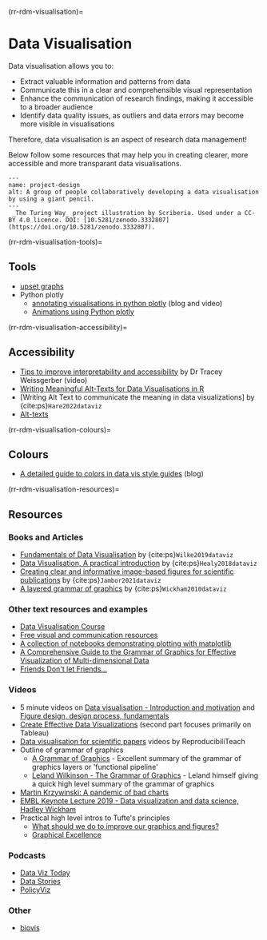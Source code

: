 (rr-rdm-visualisation)=
# Data Visualisation

Data visualisation allows you to: 
* Extract valuable information and patterns from data
* Communicate this in a clear and comprehensible visual representation
* Enhance the communication of research findings, making it accessible to a broader audience
* Identify data quality issues, as outliers and data errors may become more visible in visualisations

Therefore, data visualisation is an aspect of research data management!

Below follow some resources that may help you in creating clearer, more accessible and more transparant data visualisations. 

```{figure} ../figures/data-visualisation.*
---
name: project-design
alt: A group of people collaboratively developing a data visualisation by using a giant pencil. 
---
 _The Turing Way_ project illustration by Scriberia. Used under a CC-BY 4.0 licence. DOI: [10.5281/zenodo.3332807](https://doi.org/10.5281/zenodo.3332807).
```

(rr-rdm-visualisation-tools)=
## Tools

- [upset graphs](https://upset.app/)
- Python plotly
  - [annotating visualisations in python plotly](https://medium.com/nerd-for-tech/enriching-data-visualizations-with-annotations-in-plotly-using-python-6127ff6e0f80) (blog and video)
  - [Animations using Python plotly](https://youtu.be/kMFvpmOaF2I)

(rr-rdm-visualisation-accessibility)=
## Accessibility

- [Tips to improve interpretability and accessibility](https://www.youtube.com/watch?v=RzT95DVUMnw) by Dr Tracey Weissgerber (video)
- [Writing Meaningful Alt-Texts for Data Visualisations in R](https://www.youtube.com/watch?v=dXV5bx1WQTM)
- [Writing Alt Text to communicate the meaning in data visualizations] by {cite:ps}`Hare2022dataviz`
- [Alt-texts](https://axesslab.com/alt-texts/)

(rr-rdm-visualisation-colours)=
## Colours
- [A detailed guide to colors in data vis style guides](https://blog.datawrapper.de/colors-for-data-vis-style-guides/) (blog)

(rr-rdm-visualisation-resources)=
## Resources

### Books and Articles

- [Fundamentals of Data Visualisation](https://serialmentor.com/dataviz/) by {cite:ps}`Wilke2019dataviz`
- [Data Visualisation, A practical introduction](https://socviz.co/) by {cite:ps}`Healy2018dataviz`
- [Creating clear and informative image-based figures for scientific publications](https://doi.org/10.1371/journal.pbio.3001161) by {cite:ps}`Jambor2021dataviz`
- [A layered grammar of graphics](http://dx.doi.org/10.1198/jcgs.2009.07098) by {cite:ps}`Wickham2010dataviz`

### Other text resources and examples

- [Data Visualisation Course](https://exploratory-data-visualization.netlify.app/)
- [Free visual and communication resources](https://padlet.com/evansemporiumstore/lks3aoyyhkpnkmpe)
- [A collection of notebooks demonstrating plotting with matplotlib](https://github.com/KirstieJane/NH19-Visualization/)
- [A Comprehensive Guide to the Grammar of Graphics for Effective Visualization of Multi-dimensional Data](https://towardsdatascience.com/a-comprehensive-guide-to-the-grammar-of-graphics-for-effective-visualization-of-multi-dimensional-1f92b4ed4149)
- [Friends Don't let Friends...](https://github.com/cxli233/FriendsDontLetFriends)

### Videos

- 5 minute videos on [Data visualisation - Introduction and motivation](https://www.youtube.com/watch?v=7t2qYO2zEWQ) and [Figure design, design process, fundamentals](https://www.youtube.com/watch?v=WtYArH4EIRg)
- [Create Effective Data Visualizations](https://youtu.be/jt-VdyFzjj0) (second part focuses primarily on Tableau)
- [Data visualisation for scientific papers](https://www.youtube.com/playlist?list=PLWb8IFSVeQ62NbG-u4vQlh4srFcC2KH5g) videos by ReproducibiliTeach
- Outline of grammar of graphics
    -   [A Grammar of Graphics](https://www.youtube.com/watch?v=RCaFBJWXfZc) - Excellent summary of the grammar of graphics layers or 'functional pipeline'
    -   [Leland Wilkinson - The Grammar of Graphics](https://www.youtube.com/watch?v=1X93Sum_SyM) - Leland himself giving a quick high level summary of the grammar of graphics
-   [Martin Krzywinski: A pandemic of bad charts](https://www.youtube.com/watch?v=_YGmfsKL8N8)
-   [EMBL Keynote Lecture 2019 - Data visualization and data science, Hadley Wickham](https://www.youtube.com/watch?v=9YTNYT1maa4)
-   Practical high level intros to Tufte's principles
    -   [What should we do to improve our graphics and figures?](https://www.youtube.com/watch?v=00Fha1lkRxk)
    -   [Graphical Excellence](https://www.youtube.com/watch?v=VkyzSAPkQ50)

### Podcasts

-   [Data Viz Today](https://dataviztoday.com/)
-   [Data Stories](https://datastori.es/)
-   [PolicyViz](https://policyviz.com/podcast/)

### Other

-   [biovis](http://biovis.net/)
